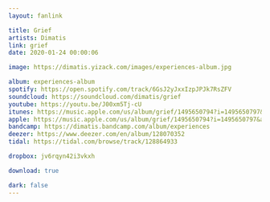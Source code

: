 ```yaml
---
layout: fanlink

title: Grief
artists: Dimatis
link: grief
date: 2020-01-24 00:00:06

image: https://dimatis.yizack.com/images/experiences-album.jpg

album: experiences-album
spotify: https://open.spotify.com/track/6GsJ2yJxxIzpJPJk7RsZFV
soundcloud: https://soundcloud.com/dimatis/grief
youtube: https://youtu.be/J00xm5Tj-cU
itunes: https://music.apple.com/us/album/grief/1495650794?i=1495650797&app=itunes
apple: https://music.apple.com/us/album/grief/1495650794?i=1495650797&app=music
bandcamp: https://dimatis.bandcamp.com/album/experiences
deezer: https://www.deezer.com/en/album/128070352
tidal: https://tidal.com/browse/track/128864933

dropbox: jv6rqyn42i3vkxh

download: true

dark: false
---
```

